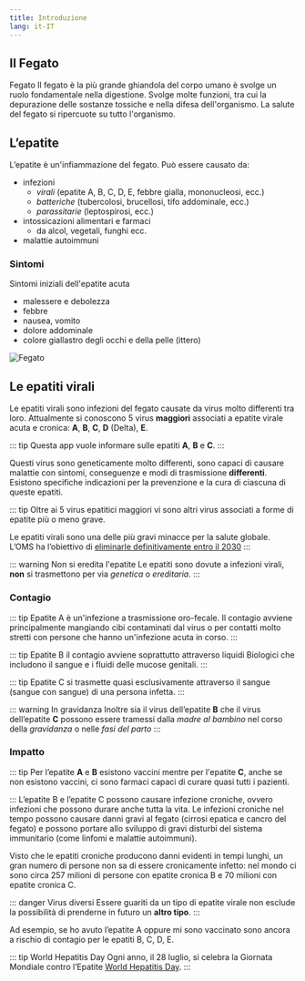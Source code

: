```yaml
---
title: Introduzione
lang: it-IT
---
```


## Il Fegato

Fegato
Il fegato è la più grande ghiandola del corpo umano è svolge un ruolo fondamentale nella digestione. Svolge molte funzioni, tra cui la depurazione delle sostanze tossiche e nella difesa dell'organismo. La salute del fegato si ripercuote su tutto l'organismo.

## L’epatite

L’epatite è un'infiammazione del fegato. Può essere causato da:

- infezioni
  - _virali_ (epatite A, B, C, D, E, febbre gialla, mononucleosi, ecc.)
  - _batteriche_ (tubercolosi, brucellosi, tifo addominale, ecc.)
  - _parassitarie_ (leptospirosi, ecc.)
- intossicazioni alimentari e farmaci
  - da alcol, vegetali, funghi ecc.
- malattie autoimmuni

### Sintomi

Sintomi iniziali dell'epatite acuta

- malessere e debolezza
- febbre
- nausea, vomito
- dolore addominale
- colore giallastro degli occhi e della pelle (ittero)

![Fegato](/images/liver-2a.jpg)

## Le epatiti virali

Le epatiti virali sono infezioni del fegato causate da virus molto differenti tra loro. Attualmente si conoscono 5 virus **maggiori** associati a epatite virale acuta e cronica: **A**, **B**, **C**, **D** (Delta), **E**.

::: tip
Questa app vuole informare sulle epatiti **A**, **B** e **C**.
:::

Questi virus sono geneticamente molto differenti, sono capaci di causare malattie con sintomi, conseguenze e modi di trasmissione **differenti**. Esistono specifiche indicazioni per la prevenzione e la cura di ciascuna di queste epatiti.

::: tip
Oltre ai 5 virus epatitici maggiori vi sono altri virus associati a forme di epatite più o meno grave.

Le epatiti virali sono una delle più gravi minacce per la salute globale. L’OMS ha l’obiettivo di
[eliminarle definitivamente entro il 2030](https://www.who.int/hepatitis/publications/hepatitis-service-coverage-targets/en/)
:::

::: warning Non si eredita l'epatite
Le epatiti sono dovute a infezioni virali, **non** si trasmettono per via _genetica_ o _ereditaria_.
:::

### Contagio

::: tip Epatite A <Badge text="A-limentare" type="tip"/>
è un'infezione a trasmissione oro-fecale. Il contagio avviene principalmente mangiando cibi contaminati dal virus o per contatti molto stretti con persone che hanno un'infezione acuta in corso.
:::

::: tip Epatite B <Badge text="B-io liquidi" type="tip"/>
il contagio avviene soprattutto attraverso liquidi Biologici che includono il sangue e i fluidi delle mucose genitali.
:::

::: tip Epatite C <Badge text="C-ontatto sangue" type="tip"/>
si trasmette quasi esclusivamente attraverso il sangue (sangue con sangue) di una persona infetta.
:::

::: warning In gravidanza
Inoltre sia il virus dell’epatite **B** che il virus dell’epatite **C** possono essere tramessi dalla _madre al bambino_ nel corso della _gravidanza_ o nelle _fasi del parto_
:::

### Impatto

::: tip
Per l’epatite **A** e **B** esistono vaccini mentre per l'epatite **C**, anche se non esistono vaccini, ci sono farmaci capaci di curare quasi tutti i pazienti.

:::
L’epatite B e l’epatite C possono causare infezione croniche, ovvero infezioni che possono durare anche tutta la vita. Le infezioni croniche nel tempo possono causare danni gravi al fegato (cirrosi epatica e cancro del fegato) e possono portare allo sviluppo di gravi disturbi del sistema immunitario (come linfomi e malattie autoimmuni).

Visto che le epatiti croniche producono danni evidenti in tempi lunghi, un gran numero di persone non sa di essere cronicamente infetto: nel mondo ci sono circa 257 milioni di persone con epatite cronica B e 70 milioni con epatite cronica C.

::: danger Virus diversi
Essere guariti da un tipo di epatite virale non esclude la possibilità di prenderne in futuro un **altro tipo**.
:::

Ad esempio, se ho avuto l’epatite A oppure mi sono vaccinato sono ancora a rischio di contagio per le epatiti B, C, D, E.

::: tip World Hepatitis Day
Ogni anno, il 28 luglio, si celebra la Giornata Mondiale contro l’Epatite [World Hepatitis Day](http://www.worldhepatitisday.org/).
:::

